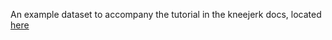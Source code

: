 An example dataset to accompany the tutorial in the kneejerk docs, located
[here](https://napsterinblue.github.io/kneejerk/tutorial.html)
